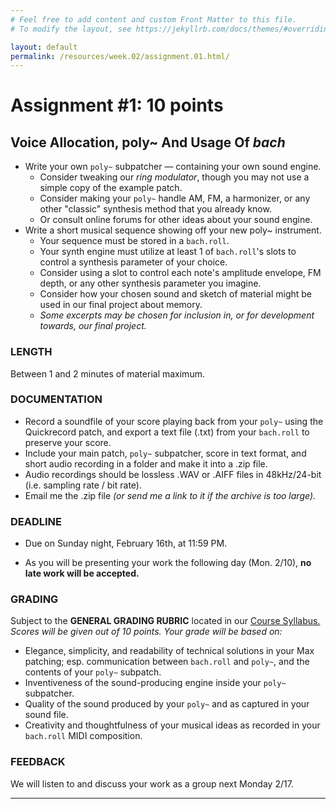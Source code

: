 ```yaml
---
# Feel free to add content and custom Front Matter to this file.
# To modify the layout, see https://jekyllrb.com/docs/themes/#overriding-theme-defaults

layout: default
permalink: /resources/week.02/assignment.01.html/
---
```

# Assignment #1: 10 points
## Voice Allocation, poly~ And Usage Of _bach_

* Write your own `poly~` subpatcher — containing your own sound engine.
	* Consider tweaking our _ring modulator_, though you may not use a simple copy of the example patch.
	* Consider making your `poly~` handle AM, FM, a harmonizer, or any other "classic" synthesis method that you already know.
	* Or consult online forums for other ideas about your sound engine.
* Write a short musical sequence showing off your new poly~ instrument. 
	* Your sequence must be stored in a `bach.roll`.
	* Your synth engine must utilize at least 1 of `bach.roll`'s slots to control a synthesis parameter of your choice.
	* Consider using a slot to control each note's amplitude envelope, FM depth, or any other synthesis parameter you imagine.
	* Consider how your chosen sound and sketch of material might be used in our final project about memory.
	* _Some excerpts may be chosen for inclusion in, or for development towards, our final project._

### LENGTH
Between 1 and 2 minutes of material maximum.

### DOCUMENTATION
* Record a soundfile of your score playing back from your `poly~` using the Quickrecord patch, and export a text file (.txt) from your `bach.roll` to preserve your score.  
* Include your main patch, `poly~` subpatcher, score in text format, and short audio recording in a folder and make it into a .zip file.
* Audio recordings should be lossless .WAV or .AIFF files in 48kHz/24-bit (i.e. sampling rate / bit rate).
* Email me the .zip file _(or send me a link to it if the archive is too large)._

### DEADLINE
* <p class="redish">Due on Sunday night, February 16th, at 11:59 PM.</p>
* As you will be presenting your work the following day (Mon. 2/10), **no late work will be accepted.**

### GRADING
Subject to the **GENERAL GRADING RUBRIC** located in our <a href="/index.html">Course Syllabus.</a>  
_Scores will be given out of 10 points. Your grade will be based on:_
* Elegance, simplicity, and readability of technical solutions in your Max patching; esp. communication between `bach.roll` and `poly~`, and the contents of your `poly~` subpatch.
* Inventiveness of the sound-producing engine inside your `poly~` subpatcher.
* Quality of the sound produced by your `poly~` and as captured in your sound file.
* Creativity and thoughtfulness of your musical ideas as recorded in your `bach.roll` MIDI composition.

### FEEDBACK
We will listen to and discuss your work as a group next Monday 2/17.

* * *